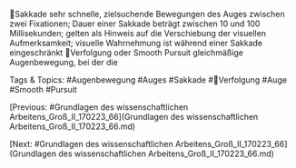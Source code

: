 Sakkade sehr schnelle, zielsuchende Bewegungen des Auges zwischen zwei 
Fixationen; Dauer einer Sakkade beträgt zwischen 10 und 100 Millisekunden; 
gelten als Hinweis auf die Verschiebung der visuellen Aufmerksamkeit; visuelle 
Wahrnehmung ist während einer Sakkade eingeschränkt
Verfolgung oder Smooth Pursuit gleichmäßige Augenbewegung, bei der die 

   Tags & Topics:
   #Augenbewegung
   #Auges
   #Sakkade
   #Verfolgung
   #Auge
   #Smooth
   #Pursuit

[Previous: #Grundlagen des wissenschaftlichen Arbeitens_Groß_II_170223_66](Grundlagen des wissenschaftlichen Arbeitens_Groß_II_170223_66.md)

[Next: #Grundlagen des wissenschaftlichen Arbeitens_Groß_II_170223_66](Grundlagen des wissenschaftlichen Arbeitens_Groß_II_170223_66.md)